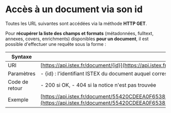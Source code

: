 # Accès à un document via son id

Toutes les URL suivantes sont accédées via la méthode **HTTP GET**.

Pour **récupérer la liste des champs et formats** \(métadonnées, fulltext, annexes, covers, enrichments\) disponibles **pour un document**, il est possible d'effectuer une requête sous la forme :

| Syntaxe |  |
| --- | --- |
| URI | [https://api.istex.fr/document/{id}](https://api.istex.fr/document/{id}) |
| Paramètres | - {id} : l'identifiant ISTEX du document auquel correspond la notice. |
| Code de retour | - 200 si OK,  - 404 si la notice n'est pas trouvée |
| Exemple | [https://api.istex.fr/document/55420CDEEA0F6538E215A511C72E2E5E57570138](https://api.istex.fr/document/55420CDEEA0F6538E215A511C72E2E5E57570138) |

